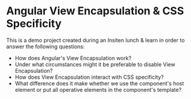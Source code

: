 # Angular View Encapsulation & CSS Specificity

This is a demo project created during an Insiten lunch & learn in order to answer the following questions:

- How does Angular's View Encapsulation work?
- Under what circumstances might it be preferable to disable View Encapsulation?
- How does View Encapsulation interact with CSS specificity?
- What difference does it make whether we use the component's host element or put all operative elements in the component's template?
